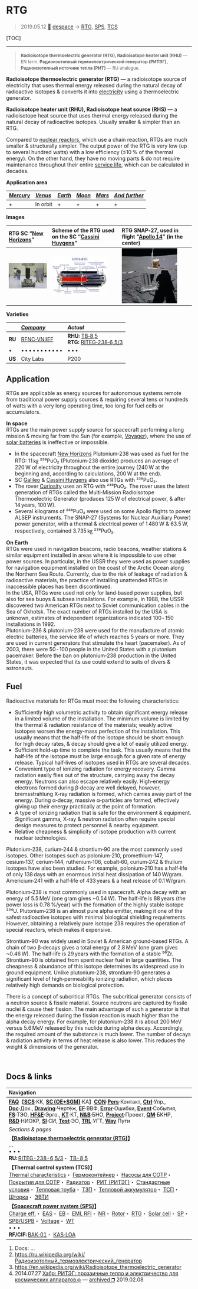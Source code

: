 # RTG
> 2019.05.12 [🚀](../index/index.md) [despace](index.md) → [RTG](rtg.md), [SPS](sps.md), [TCS](tcs.md)

[TOC]

---

> <small>**Radioisotope thermoelectric generator (RTG), Radioisotope heater unit (RHU)** — EN term. **Радиоизотопный термоэлектрический генератор (РИТЭГ), Радиоизотопный источник тепла (РИТ)** — RU analogue.</small>

**Radioisotope thermoelectric generator (RTG)** — a radioisotope source of electricity that uses thermal energy released during the natural decay of radioactive isotopes & converts it into [electricity](sps.md) using a thermoelectric generator.

**Radioisotope heater unit (RHU), Radioisotope heat source (RHS)** — a radioisotope heat source that uses thermal energy released during the natural decay of radioactive isotopes. Usually smaller & simpler than an RTG.

Compared to [nuclear reactors](nr.md), which use a chain reaction, RTGs are much smaller & structurally simpler. The output power of the RTG is very low (up to several hundred watts) with a low efficiency (≤10 % of the thermal energy). On the other hand, they have no moving parts & do not require maintenance throughout their entire [service life](lifetime.md), which can be calculated in decades.

**Application area**

|*[Mercury](mercury.md)*|*[Venus](venus.md)*|*[Earth](earth.md)*|*[Moon](moon.md)*|*[Mars]( mars.md)*|*[And further](index.md)*|
|:--|:--|:--|:--|:--|:--|
|+|In orbit|+|+|+|+|

**Images**

|RTG SC “[New Horizons](new_horizons.md)”| Scheme of the RTG used on the SC “[Cassini Huygens](cassini_huygens.md)”|RTG SNAP‑27, used in flight “[Apollo 14](apollo_14.md)” (in the center)|
|:--|:--|:--|
|[![](f/rtg/rtg_new_horizons_rtg_in_phsf_thumb.webp)](f/rtg/rtg_new_horizons_rtg_in_phsf.webp)|[![](f/rtg/rtg_cutdrawing_of_an_gphs-rtg_thumb.webp)](f/rtg/rtg_cutdrawing_of_an_gphs-rtg.webp)|[![](f/rtg/rtg_alsep_apollo_14_rtg_thumb.webp)](f/rtg/rtg_alsep_apollo_14_rtg.webp)|

**Varieties**

| |*[Company](contact.md)*|*Actual*|
|:--|:--|:--|
|**RU**|[RFNC‑VNIIEF](contact/vniief.md)|**RHU:** [TB‑8,5](rtg_lst.md)<br> **RTG:** [RITEG‑238‑6,5/3](rtg_lst.md)|
|•|• • • • • • • • • • •|• • •|
|**US**|City Labs|P200|



## Application
RTGs are applicable as energy sources for autonomous systems remote from traditional power supply sources & requiring several tens or hundreds of watts with a very long operating time, too long for fuel cells or accumulators.


**In space**  
RTGs are the main power supply source for spacecraft performing a long mission & moving far from the Sun (for example, [Voyager](voyager.md)), where the use of [solar batteries](sp.md) is ineffective or impossible.

   - In the spacecraft [New Horizons](new_horizons.md) Plutonium‑238 was used as fuel for the RTG: 11 ㎏ ²³⁸PuO₂ (Plutonium‑238 dioxide) produces an average of 220 W of electricity throughout the entire journey (240 W at the beginning and, according to calculations, 200 W at the end).
   - SC [Galileo](galileo.md) & [Cassini Huygens](cassini_huygens.md) also use RTGs with ²³⁸PuO₂.
   - The rover [Curiosity](msl.md) uses an RTG with ²³⁸PuO₂. The rover uses the latest generation of RTGs called the Multi‑Mission Radioisotope Thermoelectric Generator (produces 125 W of electrical power, & after 14 years, 100 W).
   - Several kilograms of ²³⁸PuO₂ were used on some Apollo flights to power ALSEP instruments. The SNAP‑27 (Systems for Nuclear Auxiliary Power) power generator, with a thermal & electrical power of 1 480 W & 63.5 W, respectively, contained 3.735 ㎏ ²³⁸PuO₂.


**On Earth**  
RTGs were used in navigation beacons, radio beacons, weather stations & similar equipment installed in areas where it is impossible to use other power sources. In particular, in the USSR they were used as power supplies for navigation equipment installed on the coast of the Arctic Ocean along the Northern Sea Route. Currently, due to the risk of leakage of radiation & radioactive materials, the practice of installing unattended RTGs in inaccessible places has been discontinued.  
In the USA, RTGs were used not only for land‑based power supplies, but also for sea buoys & subsea installations. For example, in 1988, the USSR discovered two American RTGs next to Soviet communication cables in the Sea of ​​Okhotsk. The exact number of RTGs installed by the USA is unknown, estimates of independent organizations indicated 100 ‑ 150 installations in 1992.  
Plutonium‑236 & plutonium‑238 were used for the manufacture of atomic electric batteries, the service life of which reaches 5 years or more. They are used in current generators that stimulate the heart (pacemaker). As of 2003, there were 50 ‑ 100 people in the United States with a plutonium pacemaker. Before the ban on plutonium‑238 production in the United States, it was expected that its use could extend to suits of divers & astronauts.



## Fuel
Radioactive materials for RTGs must meet the following characteristics:

   - Sufficiently high volumetric activity to obtain significant energy release in a limited volume of the installation. The minimum volume is limited by the thermal & radiation resistance of the materials; weakly active isotopes worsen the energy‑mass perfection of the installation. This usually means that the half‑life of the isotope should be short enough for high decay rates, & decay should give a lot of easily utilized energy.
   - Sufficient hold‑up time to complete the task. This usually means that the half‑life of the isotope must be large enough for a given rate of energy release. Typical half‑lives of isotopes used in RTGs are several decades.
   - Convenient type of ionizing radiation for energy recovery. Gamma radiation easily flies out of the structure, carrying away the decay energy. Neutrons can also escape relatively easily. High‑energy electrons formed during β‑decay are well delayed, however, bremsstrahlung X‑ray radiation is formed, which carries away part of the energy. During α‑decay, massive α‑particles are formed, effectively giving up their energy practically at the point of formation.
   - A type of ionizing radiation that is safe for the environment & equipment. Significant gamma, X‑ray & neutron radiation often require special design measures to protect personnel & nearby equipment.
   - Relative cheapness & simplicity of isotope production with current nuclear technologies.

Plutonium‑238, curium‑244 & strontium‑90 are the most commonly used isotopes. Other isotopes such as polonium‑210, promethium‑147, cesium‑137, cerium‑144, ruthenium‑106, cobalt‑60, curium‑242 & thulium isotopes have also been studied. For example, polonium‑210 has a half‑life of only 138 days with an enormous initial heat dissipation of 140 W/gram. Americium‑241 with a half‑life of 433 years & a heat release of 0.1 W/gram.

Plutonium‑238 is most commonly used in spacecraft. Alpha decay with an energy of 5.5 MeV (one gram gives ~0.54 W). The half‑life is 88 years (the power loss is 0.78 %/year) with the formation of the highly stable isotope ²³⁴U. Plutonium‑238 is an almost pure alpha emitter, making it one of the safest radioactive isotopes with minimal biological shielding requirements. However, obtaining a relatively pure isotope 238 requires the operation of special reactors, which makes it expensive.

Strontium‑90 was widely used in Soviet & American ground‑based RTGs. A chain of two β‑decays gives a total energy of 2.8 MeV (one gram gives ~0.46 W). The half‑life is 29 years with the formation of a stable ⁹⁰Zr. Strontium‑90 is obtained from spent nuclear fuel in large quantities. The cheapness & abundance of this isotope determines its widespread use in ground equipment. Unlike plutonium‑238, strontium‑90 generates a significant level of high‑permeability ionizing radiation, which places relatively high demands on biological protection.

There is a concept of subcritical RTGs. The subcritical generator consists of a neutron source & fissile material. Source neutrons are captured by fissile nuclei & cause their fission. The main advantage of such a generator is that the energy released during the fission reaction is much higher than the alpha decay energy. For example, for plutonium‑238 it is about 200 MeV versus 5.6 MeV released by this nuclide during alpha decay. Accordingly, the required amount of the substance is much lower. The number of decays & radiation activity in terms of heat release is also lower. This reduces the weight & dimensions of the generator.



<p style="page-break-after:always"> </p>

## Docs & links
|Navigation|
|:--|
|**[FAQ](faq.md)**【**[SCS](scs.md)**·КК, **[SC (OE+SGM)](sc.md)**·КА】**[CON](contact.md)·[Pers](person.md)**·Контакт, **[Ctrl](control.md)**·Упр., **[Doc](doc.md)**·Док., **[Drawing](drawing.md)**·Чертёж, **[EF](ef.md)**·ВВФ, **[Error](error.md)**·Ошибки, **[Event](event.md)**·События, **[FS](fs.md)**·ТЭО, **[HF&E](hfe.md)**·Эрго., **[KT](kt.md)**·КТ, **[N&B](nnb.md)**·БНО, **[Project](project.md)**·Проект, **[QM](qm.md)**·БКНР, **[R&D](rnd.md)**·НИОКР, **[SI](si.md)**·СИ, **[Test](test.md)**·ЭО, **[TRL](trl.md)**·УГТ, **[Way](way.md)**·Пути|
|*Sections & pages*|
|**【[Radioisotope thermoelectric generator (RTG)](rtg.md)】**<br> … <br>• • •<br> **RU:** [RITEG-238-6,5/3](rtg_lst.md)・ [TB-8,5](rtg_lst.md)|
|**【Thermal control system (TCS)】**<br> [Thermal characteristics](thermal_chars.md)・ [Гермоконтейнер](гермоконтейнер.md)・ [Насосы для СОТР](сотр_насос.md)・ [Покрытия для СОТР](сотр_покрытия.md)・ [Радиатор](радиатор.md)・ [РИТ (РИТЭГ)](rtg.md)・ [Стандартные условия](sctp.md)・ [Тепловая труба](hp.md)・ [ТЗП](hs.md)・ [Тепловой аккумулятор](heat_bank.md)・ [ТСП](tsp.md)・ [Шторка](thermal_curtain.md)・ [ЭВТИ](mli.md)|
|**【[Spacecraft power system (SPS)](sps.md)】**<br> [Charge eff.](charge_eff.md)・ [EAS](eas.md)・ [EB](eb.md)・ [EMI, RFI](emi.md)・ [NR](nr.md)・ [Rotor](iu.md)・ [RTG](rtg.md)・ [Solar cell](sp.md)・ [SP](sp.md)・ [SPB/USPB](suspb.md)・ [Voltage](sps.md)・ [WT](wt.md)<br>• • •<br> **RF/CIF:** [BAK‑01](eas_lst.md)・ [KAS‑LOA](eas_lst.md)|

   1. Docs: …
   1. <https://ru.wikipedia.org/wiki/Радиоизотопный_термоэлектрический_генератор>
   1. <https://en.wikipedia.org/wiki/Radioisotope_thermoelectric_generator>
   1. 2014.07.27 [Хабр: РИТЭГ: прозаичные тепло и электричество для космических аппаратов ⎆](https://habr.com/ru/post/231197/) — [archived ❐](f/archive/20140727_1.pdf) 2019.02.08
